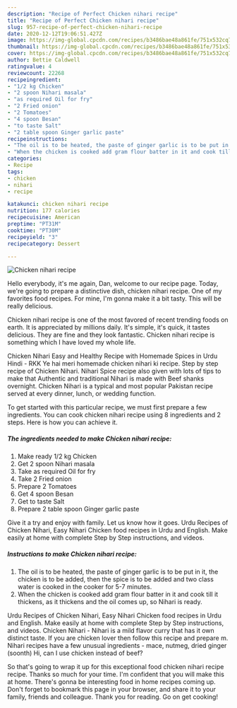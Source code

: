 ```yaml
---
description: "Recipe of Perfect Chicken nihari recipe"
title: "Recipe of Perfect Chicken nihari recipe"
slug: 957-recipe-of-perfect-chicken-nihari-recipe
date: 2020-12-12T19:06:51.427Z
image: https://img-global.cpcdn.com/recipes/b3486bae48a861fe/751x532cq70/chicken-nihari-recipe-recipe-main-photo.jpg
thumbnail: https://img-global.cpcdn.com/recipes/b3486bae48a861fe/751x532cq70/chicken-nihari-recipe-recipe-main-photo.jpg
cover: https://img-global.cpcdn.com/recipes/b3486bae48a861fe/751x532cq70/chicken-nihari-recipe-recipe-main-photo.jpg
author: Bettie Caldwell
ratingvalue: 4
reviewcount: 22268
recipeingredient:
- "1/2 kg Chicken"
- "2 spoon Nihari masala"
- "as required Oil for fry"
- "2 Fried onion"
- "2 Tomatoes"
- "4 spoon Besan"
- "to taste Salt"
- "2 table spoon Ginger garlic paste"
recipeinstructions:
- "The oil is to be heated, the paste of ginger garlic is to be put in it, the chicken is to be added, then the spice is to be added and two class water is cooked in the cooker for 5-7 minutes."
- "When the chicken is cooked add gram flour batter in it and cook till it thickens, as it thickens and the oil comes up, so Nihari is ready."
categories:
- Recipe
tags:
- chicken
- nihari
- recipe

katakunci: chicken nihari recipe 
nutrition: 177 calories
recipecuisine: American
preptime: "PT31M"
cooktime: "PT30M"
recipeyield: "3"
recipecategory: Dessert

---
```



![Chicken nihari recipe](https://img-global.cpcdn.com/recipes/b3486bae48a861fe/751x532cq70/chicken-nihari-recipe-recipe-main-photo.jpg)

Hello everybody, it's me again, Dan, welcome to our recipe page. Today, we're going to prepare a distinctive dish, chicken nihari recipe. One of my favorites food recipes. For mine, I'm gonna make it a bit tasty. This will be really delicious.

Chicken nihari recipe is one of the most favored of recent trending foods on earth. It is appreciated by millions daily. It's simple, it's quick, it tastes delicious. They are fine and they look fantastic. Chicken nihari recipe is something which I have loved my whole life.

Chicken Nihari Easy and Healthy Recipe with Homemade Spices in Urdu Hindi - RKK Ye hai meri homemade chicken nihari ki recipe. Step by step recipe of Chicken Nihari. Nihari Spice recipe also given with lots of tips to make that Authentic and traditional Nihari is made with Beef shanks overnight. Chicken Nihari is a typical and most popular Pakistan recipe served at every dinner, lunch, or wedding function.


To get started with this particular recipe, we must first prepare a few ingredients. You can cook chicken nihari recipe using 8 ingredients and 2 steps. Here is how you can achieve it.

<!--inarticleads1-->

##### The ingredients needed to make Chicken nihari recipe:

1. Make ready 1/2 kg Chicken
1. Get 2 spoon Nihari masala
1. Take as required Oil for fry
1. Take 2 Fried onion
1. Prepare 2 Tomatoes
1. Get 4 spoon Besan
1. Get to taste Salt
1. Prepare 2 table spoon Ginger garlic paste


Give it a try and enjoy with family. Let us know how it goes. Urdu Recipes of Chicken Nihari, Easy Nihari Chicken food recipes in Urdu and English. Make easily at home with complete Step by Step instructions, and videos. 

<!--inarticleads2-->

##### Instructions to make Chicken nihari recipe:

1. The oil is to be heated, the paste of ginger garlic is to be put in it, the chicken is to be added, then the spice is to be added and two class water is cooked in the cooker for 5-7 minutes.
1. When the chicken is cooked add gram flour batter in it and cook till it thickens, as it thickens and the oil comes up, so Nihari is ready.


Urdu Recipes of Chicken Nihari, Easy Nihari Chicken food recipes in Urdu and English. Make easily at home with complete Step by Step instructions, and videos. Chicken Nihari - Nihari is a mild flavor curry that has it own distinct taste. If you are chicken lover then follow this recipe and prepare m. Nihari recipes have a few unusual ingredients - mace, nutmeg, dried ginger (soonth) Hi, can I use chicken instead of beef? 

So that's going to wrap it up for this exceptional food chicken nihari recipe recipe. Thanks so much for your time. I'm confident that you will make this at home. There's gonna be interesting food in home recipes coming up. Don't forget to bookmark this page in your browser, and share it to your family, friends and colleague. Thank you for reading. Go on get cooking!
